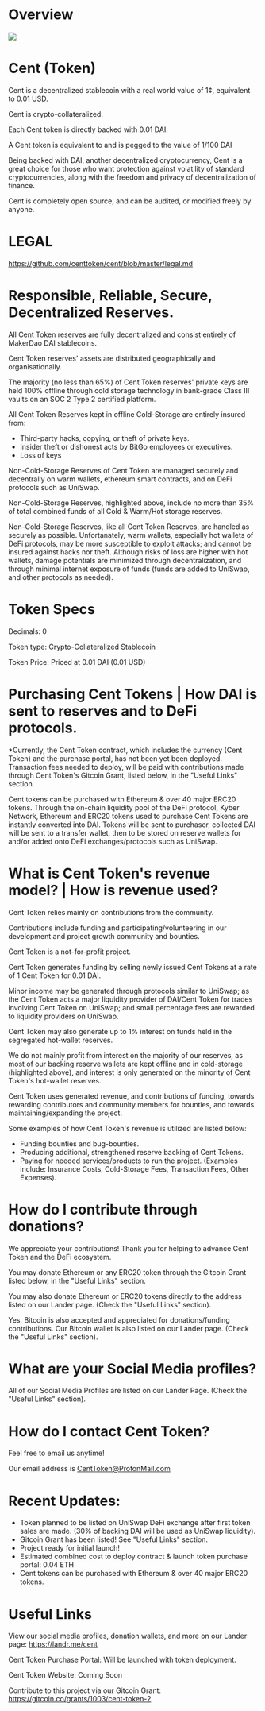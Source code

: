 # Overview

![](https://i.imgur.com/comIPd8.png)

# Cent (Token)

Cent is a decentralized stablecoin with a real world value of 1¢, equivalent to 0.01 USD.

Cent is crypto-collateralized.

Each Cent token is directly backed with 0.01 DAI.

A Cent token is equivalent to and is pegged to the value of 1/100 DAI

Being backed with DAI, another decentralized cryptocurrency, Cent is a great choice for those who want protection against volatility of standard cryptocurrencies, along with the freedom and privacy of decentralization of finance.

Cent is completely open source, and can be audited, or modified freely by anyone.

# LEGAL

https://github.com/centtoken/cent/blob/master/legal.md

# Responsible, Reliable, Secure, Decentralized Reserves.

All Cent Token reserves are fully decentralized and consist entirely of MakerDao DAI stablecoins.

Cent Token reserves' assets are distributed geographically and organisationally.

The majority (no less than 65%) of Cent Token reserves' private keys are held 100% offline through cold storage technology in bank-grade Class III vaults on an SOC 2 Type 2 certified platform.

All Cent Token Reserves kept in offline Cold-Storage are entirely insured from:
 - Third-party hacks, copying, or theft of private keys.
 - Insider theft or dishonest acts by BitGo employees or executives.
 - Loss of keys
 
 Non-Cold-Storage Reserves of Cent Token are managed securely and decentrally on warm wallets, ethereum smart contracts, and on DeFi protocols such as UniSwap.
 
 Non-Cold-Storage Reserves, highlighted above, include no more than 35% of total combined funds of all Cold & Warm/Hot storage reserves.
 
 Non-Cold-Storage Reserves, like all Cent Token Reserves, are handled as securely as possible. 
 Unfortanately, warm wallets, especially hot wallets of DeFi protocols, may be more susceptible to exploit attacks; and cannot be insured against hacks nor theft. Although risks of loss are higher with hot wallets, damage potentials are minimized through decentralization, and through minimal internet exposure of funds (funds are added to UniSwap, and other protocols as needed).

# Token Specs

Decimals: 0

Token type: Crypto-Collateralized Stablecoin

Token Price: Priced at 0.01 DAI (0.01 USD)

# Purchasing Cent Tokens | How DAI is sent to reserves and to DeFi protocols.

*Currently, the Cent Token contract, which includes the currency (Cent Token) and the purchase portal, has not been yet been deployed. Transaction fees needed to deploy, will be paid with contributions made through Cent Token's Gitcoin Grant, listed below, in the "Useful Links" section.

Cent tokens can be purchased with Ethereum & over 40 major ERC20 tokens.
Through the on-chain liquidity pool of the DeFi protocol, Kyber Network, Ethereum and ERC20 tokens used to purchase Cent Tokens are instantly converted into DAI.
Tokens will be sent to purchaser, collected DAI will be sent to a transfer wallet, then to be stored on reserve wallets for and/or added onto DeFi exchanges/protocols such as UniSwap.

# What is Cent Token's revenue model? | How is revenue used?

Cent Token relies mainly on contributions from the community.

Contributions include funding and participating/volunteering in our development and project growth community and bounties.

Cent Token is a not-for-profit project.

Cent Token generates funding by selling newly issued Cent Tokens at a rate of 1 Cent Token for 0.01 DAI.

Minor income may be generated through protocols similar to UniSwap; as the Cent Token acts a major liquidity provider of DAI/Cent Token for trades involving Cent Token on UniSwap; and small percentage fees are rewarded to liquidity providers on UniSwap.

Cent Token may also generate up to 1% interest on funds held in the segregated hot-wallet reserves.

We do not mainly profit from interest on the majority of our reserves, as most of our backing reserve wallets are kept offline and in cold-storage (highlighted above), and interest is only generated on the minority of Cent Token's hot-wallet reserves.

Cent Token uses generated revenue, and contributions of funding, towards rewarding contributors and community members for bounties, and towards maintaining/expanding the project.

Some examples of how Cent Token's revenue is utilized are listed below:

- Funding bounties and bug-bounties.
- Producing additional, strengthened reserve backing of Cent Tokens.
- Paying for needed services/products to run the project. (Examples include: Insurance Costs, Cold-Storage Fees, Transaction Fees, Other Expenses).


# How do I contribute through donations?

We appreciate your contributions! Thank you for helping to advance Cent Token and the DeFi ecosystem.

You may donate Ethereum or any ERC20 token through the Gitcoin Grant listed below, in the "Useful Links" section.

You may also donate Ethereum or ERC20 tokens directly to the address listed on our Lander page. (Check the "Useful Links" section).

Yes, Bitcoin is also accepted and appreciated for donations/funding contributions. 
Our Bitcoin wallet is also listed on our Lander page. (Check the "Useful Links" section).

# What are your Social Media profiles?

All of our Social Media Profiles are listed on our Lander Page. (Check the "Useful Links" section).

# How do I contact Cent Token?

Feel free to email us anytime!

Our email address is CentToken@ProtonMail.com


# Recent Updates:

- Token planned to be listed on UniSwap DeFi exchange after first token sales are made. (30% of backing DAI will be used as UniSwap liquidity).
- Gitcoin Grant has been listed! See "Useful Links" section.
- Project ready for initial launch!
- Estimated combined cost to deploy contract & launch token purchase portal: 0.04 ETH
- Cent tokens can be purchased with Ethereum & over 40 major ERC20 tokens.

# Useful Links

View our social media profiles, donation wallets, and more on our Lander page: https://landr.me/cent

Cent Token Purchase Portal: Will be launched with token deployment.

Cent Token Website: Coming Soon

Contribute to this project via our Gitcoin Grant: https://gitcoin.co/grants/1003/cent-token-2
